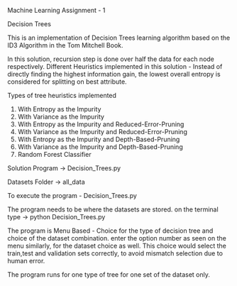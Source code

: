 Machine Learning Assignment - 1

Decision Trees

This is an implementation of Decision Trees learning algorithm based on the ID3 Algorithm in the Tom Mitchell Book.

In this solution, recursion step is done over half the data for each node respectively.
Different Heuristics implemented in this solution - Instead of directly finding the highest information gain, the lowest overall entropy is considered for splitting on best attribute.

Types of tree heuristics implemented

1. With Entropy as the Impurity
2. With Variance as the Impurity
3. With Entropy as the Impurity and Reduced-Error-Pruning
4. With Variance as the Impurity and Reduced-Error-Pruning
5. With Entropy as the Impurity and Depth-Based-Pruning
6. With Variance as the Impurity and Depth-Based-Pruning
7. Random Forest Classifier

Solution Program -> Decision_Trees.py

Datasets Folder -> all_data

To execute the program - Decision_Trees.py

The program needs to be where the datasets are stored.
on the terminal type -> python Decision_Trees.py

The program is Menu Based - Choice for the type of decision tree and choice of the dataset combination.
enter the option number as seen on the menu
similarly, for the dataset choice as well. This choice would select the train,test and validation sets correctly, to avoid mismatch selection due to human error.

The program runs for one type of tree for one set of the dataset only.